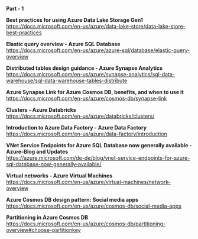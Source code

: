 <b>Part - 1</b>

<b>Best practices for using Azure Data Lake Storage Gen1 </b></br>
https://docs.microsoft.com/en-us/azure/data-lake-store/data-lake-store-best-practices

<b>Elastic query overview - Azure SQL Database </b></br>
https://docs.microsoft.com/en-us/azure/azure-sql/database/elastic-query-overview

<b>Distributed tables design guidance - Azure Synapse Analytics </b></br>
https://docs.microsoft.com/en-us/azure/synapse-analytics/sql-data-warehouse/sql-data-warehouse-tables-distribute

<b>Azure Synapse Link for Azure Cosmos DB, benefits, and when to use it </b></br>
https://docs.microsoft.com/en-us/azure/cosmos-db/synapse-link

<b>Clusters - Azure Databricks </b></br>
https://docs.microsoft.com/en-us/azure/databricks/clusters/

<b>Introduction to Azure Data Factory - Azure Data Factory </b></br>
https://docs.microsoft.com/en-us/azure/data-factory/introduction

<b>VNet Service Endpoints for Azure SQL Database now generally available - Azure-Blog and Updates </b></br>
https://azure.microsoft.com/de-de/blog/vnet-service-endpoints-for-azure-sql-database-now-generally-available/

<b>Virtual networks - Azure Virtual Machines </b></br>
https://docs.microsoft.com/en-us/azure/virtual-machines/network-overview

<b>Azure Cosmos DB design pattern: Social media apps </b></br>
https://docs.microsoft.com/en-us/azure/cosmos-db/social-media-apps

<b>Partitioning in Azure Cosmos DB </b></br>
https://docs.microsoft.com/en-us/azure/cosmos-db/partitioning-overview#choose-partitionkey
